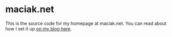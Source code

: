 maciak.net
===

This is the source code for my homepage at maciak.net. You can read about how I set it up [on my blog here](http://www.terminally-incoherent.com/blog/2009/02/23/your-homepage-on-google-appengine/).